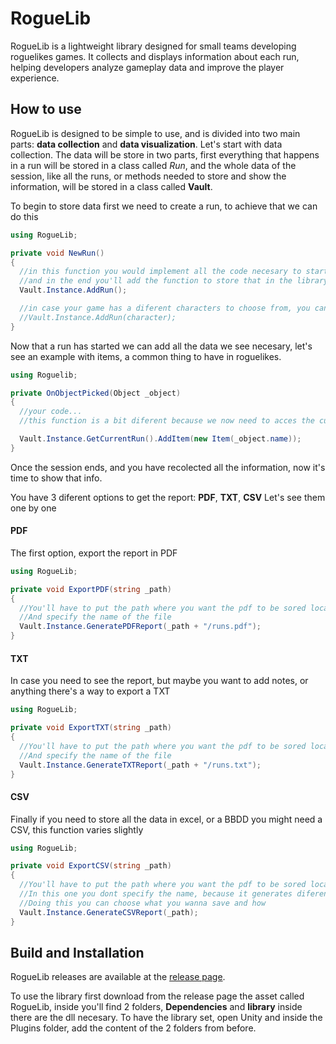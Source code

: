 # RogueLib
RogueLib is a lightweight library designed for small teams developing roguelikes games. It collects and displays information about each run, helping developers analyze gameplay data and improve the player experience.

How to use
---
RogueLib is designed to be simple to use, and is divided into two main parts: **data collection** and **data visualization**.
Let's start with data collection.
The data will be store in two parts, first everything that happens in a run will be stored in a class called *Run*, and the whole data of the session, like all the runs, or methods needed to store and show the information, will be stored in a class called **Vault**.

To begin to store data first we need to create a run, to achieve that we can do this

```c#
using RogueLib;

private void NewRun()
{
  //in this function you would implement all the code necesary to start a run in your game,
  //and in the end you'll add the function to store that in the library
  Vault.Instance.AddRun();

  //in case your game has a diferent characters to choose from, you can initialize the run slightly diferent
  //Vault.Instance.AddRun(character);
}
```

Now that a run has started we can add all the data we see necesary, let's see an example with items, a common thing to have in roguelikes.

```c#
using Roguelib;

private OnObjectPicked(Object _object)
{
  //your code...
  //this function is a bit diferent because we now need to acces the current run to add the item

  Vault.Instance.GetCurrentRun().AddItem(new Item(_object.name));
}
```

Once the session ends, and you have recolected all the information, now it's time to show that info.

You have 3 diferent options to get the report: **PDF**, **TXT**, **CSV**
Let's see them one by one

#### PDF
The first option, export the report in PDF

```c#
using RogueLib;

private void ExportPDF(string _path)
{
  //You'll have to put the path where you want the pdf to be sored localy on your PC
  //And specify the name of the file
  Vault.Instance.GeneratePDFReport(_path + "/runs.pdf");
}
```
#### TXT
In case you need to see the report, but maybe you want to add notes, or anything there's a way to export a TXT
```c#
using RogueLib;

private void ExportTXT(string _path)
{
  //You'll have to put the path where you want the pdf to be sored localy on your PC
  //And specify the name of the file
  Vault.Instance.GenerateTXTReport(_path + "/runs.txt");
}
```
#### CSV
Finally if you need to store all the data in excel, or a BBDD you might need a CSV, this function varies slightly
```c#
using RogueLib;

private void ExportCSV(string _path)
{
  //You'll have to put the path where you want the pdf to be sored localy on your PC
  //In this one you dont specify the name, because it generates diferent csv
  //Doing this you can choose what you wanna save and how
  Vault.Instance.GenerateCSVReport(_path);
}
```

Build and Installation
---
RogueLib releases are available at the [release page](https://github.com/EduardSales/RogueLib/releases).

To use the library first download from the release page the asset called RogueLib, inside you'll find 2 folders,  **Dependencies** and **library** inside there are the dll necesary.
To have the library set, open Unity and inside the Plugins folder, add the content of the 2 folders from before.


